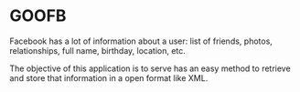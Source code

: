 GOOFB
=====             

Facebook has a lot of information about a user: list of friends, photos, relationships, full name, birthday, location, etc. 
	
The objective  of this application is to serve has an easy method to retrieve and store that information in a open format like XML. 
